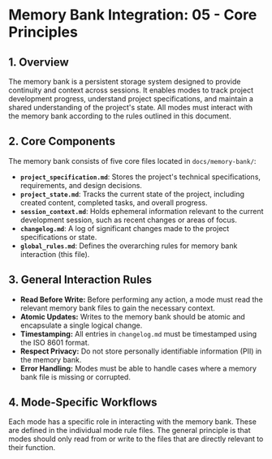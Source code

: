 # Memory Bank Integration: 05 - Core Principles

## 1. Overview

The memory bank is a persistent storage system designed to provide continuity and context across sessions. It enables modes to track project development progress, understand project specifications, and maintain a shared understanding of the project's state. All modes must interact with the memory bank according to the rules outlined in this document.

## 2. Core Components

The memory bank consists of five core files located in `docs/memory-bank/`:

- **`project_specification.md`**: Stores the project's technical specifications, requirements, and design decisions.
- **`project_state.md`**: Tracks the current state of the project, including created content, completed tasks, and overall progress.
- **`session_context.md`**: Holds ephemeral information relevant to the current development session, such as recent changes or areas of focus.
- **`changelog.md`**: A log of significant changes made to the project specifications or state.
- **`global_rules.md`**: Defines the overarching rules for memory bank interaction (this file).

## 3. General Interaction Rules

- **Read Before Write:** Before performing any action, a mode must read the relevant memory bank files to gain the necessary context.
- **Atomic Updates:** Writes to the memory bank should be atomic and encapsulate a single logical change.
- **Timestamping:** All entries in `changelog.md` must be timestamped using the ISO 8601 format.
- **Respect Privacy:** Do not store personally identifiable information (PII) in the memory bank.
- **Error Handling:** Modes must be able to handle cases where a memory bank file is missing or corrupted.

## 4. Mode-Specific Workflows

Each mode has a specific role in interacting with the memory bank. These are defined in the individual mode rule files. The general principle is that modes should only read from or write to the files that are directly relevant to their function.